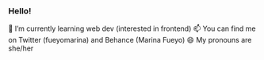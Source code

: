 ### Hello!

🌱 I’m currently learning web dev (interested in frontend)
📫 You can find me on Twitter (fueyomarina) and Behance (Marina Fueyo)
😄 My pronouns are she/her

<!--
**fueyomarina/fueyomarina** is a ✨ _special_ ✨ repository because its `README.md` (this file) appears on your GitHub profile.
-->
